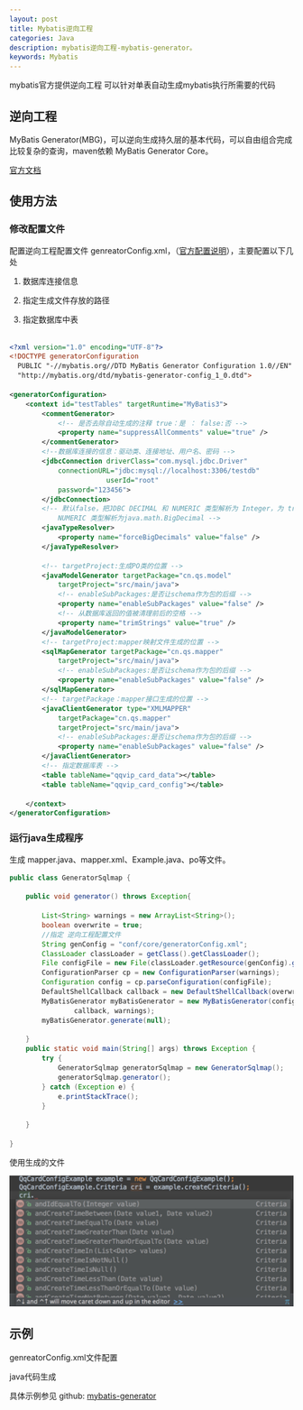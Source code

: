 ```yaml
---
layout: post
title: Mybatis逆向工程
categories: Java
description: mybatis逆向工程-mybatis-generator。
keywords: Mybatis
---
```


mybatis官方提供逆向工程 可以针对单表自动生成mybatis执行所需要的代码

## 逆向工程
MyBatis Generator(MBG)，可以逆向生成持久层的基本代码，可以自由组合完成比较复杂的查询，maven依赖 MyBatis Generator Core。


[官方文档](http://www.mybatis.org/generator/configreference/xmlconfig.html)


## 使用方法
### 修改配置文件

配置逆向工程配置文件 genreatorConfig.xml，（[官方配置说明](http://www.mybatis.org/generator/configreference/xmlconfig.htl)），主要配置以下几处

  1. 数据库连接信息

  2. 指定生成文件存放的路径

  3. 指定数据库中表

  
```xml

<?xml version="1.0" encoding="UTF-8"?>
<!DOCTYPE generatorConfiguration
  PUBLIC "-//mybatis.org//DTD MyBatis Generator Configuration 1.0//EN"
  "http://mybatis.org/dtd/mybatis-generator-config_1_0.dtd">

<generatorConfiguration>
	<context id="testTables" targetRuntime="MyBatis3">
		<commentGenerator>
			<!-- 是否去除自动生成的注释 true：是 ： false:否 -->
			<property name="suppressAllComments" value="true" />
		</commentGenerator>
		<!--数据库连接的信息：驱动类、连接地址、用户名、密码 -->
		<jdbcConnection driverClass="com.mysql.jdbc.Driver"
			connectionURL="jdbc:mysql://localhost:3306/testdb"
						userId="root"
			password="123456">
		</jdbcConnection>
		<!-- 默认false，把JDBC DECIMAL 和 NUMERIC 类型解析为 Integer，为 true时把JDBC DECIMAL 和 
			NUMERIC 类型解析为java.math.BigDecimal -->
		<javaTypeResolver>
			<property name="forceBigDecimals" value="false" />
		</javaTypeResolver>

		<!-- targetProject:生成PO类的位置 -->
		<javaModelGenerator targetPackage="cn.qs.model"
			targetProject="src/main/java">
			<!-- enableSubPackages:是否让schema作为包的后缀 -->
			<property name="enableSubPackages" value="false" />
			<!-- 从数据库返回的值被清理前后的空格 -->
			<property name="trimStrings" value="true" />
		</javaModelGenerator>
        <!-- targetProject:mapper映射文件生成的位置 -->
		<sqlMapGenerator targetPackage="cn.qs.mapper"
			targetProject="src/main/java">
			<!-- enableSubPackages:是否让schema作为包的后缀 -->
			<property name="enableSubPackages" value="false" />
		</sqlMapGenerator>
		<!-- targetPackage：mapper接口生成的位置 -->
		<javaClientGenerator type="XMLMAPPER"
			targetPackage="cn.qs.mapper"
			targetProject="src/main/java">
			<!-- enableSubPackages:是否让schema作为包的后缀 -->
			<property name="enableSubPackages" value="false" />
		</javaClientGenerator>
		<!-- 指定数据库表 -->
		<table tableName="qqvip_card_data"></table>
		<table tableName="qqvip_card_config"></table>

	</context>
</generatorConfiguration>


```

### 运行java生成程序

生成 mapper.java、mapper.xml、Example.java、po等文件。

```java
public class GeneratorSqlmap {

	public void generator() throws Exception{

		List<String> warnings = new ArrayList<String>();
		boolean overwrite = true;
		//指定 逆向工程配置文件
		String genConfig = "conf/core/generatorConfig.xml";
		ClassLoader classLoader = getClass().getClassLoader();
		File configFile = new File(classLoader.getResource(genConfig).getFile());
		ConfigurationParser cp = new ConfigurationParser(warnings);
		Configuration config = cp.parseConfiguration(configFile);
		DefaultShellCallback callback = new DefaultShellCallback(overwrite);
		MyBatisGenerator myBatisGenerator = new MyBatisGenerator(config,
				callback, warnings);
		myBatisGenerator.generate(null);

	} 
	public static void main(String[] args) throws Exception {
		try {
			GeneratorSqlmap generatorSqlmap = new GeneratorSqlmap();
			generatorSqlmap.generator();
		} catch (Exception e) {
			e.printStackTrace();
		}
		
	}

}


```
使用生成的文件

![](/images/posts/java/mybatis-example.jpeg)

## 示例
genreatorConfig.xml文件配置

java代码生成

具体示例参见 github: [mybatis-generator](https://github.com/timesculptor/mybatis-generator)

